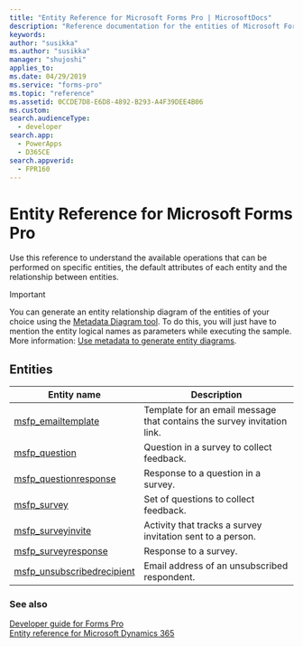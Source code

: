 ```yaml
---
title: "Entity Reference for Microsoft Forms Pro | MicrosoftDocs"
description: "Reference documentation for the entities of Microsoft Forms Pro."
keywords: 
author: "susikka"
ms.author: "susikka"
manager: "shujoshi"
applies_to: 
ms.date: 04/29/2019
ms.service: "forms-pro"
ms.topic: "reference"
ms.assetid: 0CCDE7D8-E6D8-4892-B293-A4F39DEE4B06
ms.custom: 
search.audienceType: 
  - developer
search.app: 
  - PowerApps
  - D365CE
search.appverid:
  - FPR160
---
```

# Entity Reference for Microsoft Forms Pro

Use this reference to understand the available operations that can be performed on specific entities, the default attributes of each entity and the relationship between entities.

> [!IMPORTANT]
> You can generate an entity relationship diagram of the entities of your choice using the [Metadata Diagram tool](https://code.msdn.microsoft.com/Sample-of-generating-a0ba0e47). To do this, you will just have to mention the entity logical names as parameters while executing the sample. More information: [Use metadata to generate entity diagrams](https://docs.microsoft.com/dynamics365/customer-engagement/developer/use-metadata-generate-entity-diagrams).

## Entities

|Entity name|Description|
|------|------|
|[msfp_emailtemplate](reference/entities/msfp_emailtemplate.md)|Template for an email message that contains the survey invitation link.|
|[msfp_question](reference/entities/msfp_question.md)|Question in a survey to collect feedback.|
|[msfp_questionresponse](reference/entities/msfp_questionresponse.md)|Response to a question in a survey.|
|[msfp_survey](reference/entities/msfp_survey.md)|Set of questions to collect feedback.|
|[msfp_surveyinvite](reference/entities/msfp_surveyinvite.md)|Activity that tracks a survey invitation sent to a person.|
|[msfp_surveyresponse](reference/entities/msfp_surveyresponse.md)|Response to a survey.|
|[msfp_unsubscribedrecipient](reference/entities/msfp_unsubscribedrecipient.md)|Email address of an unsubscribed respondent.|

### See also

[Developer guide for Forms Pro](developer-guide.md)<br />
[Entity reference for Microsoft Dynamics 365](/dynamics365/customer-engagement/developer/about-entity-reference)
